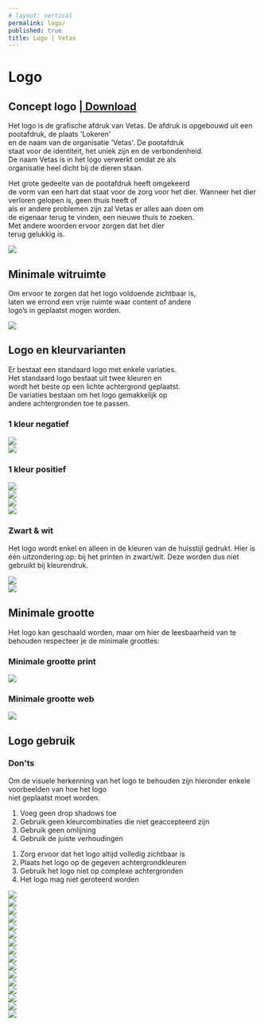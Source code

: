 ```yaml
---
# layout: vertical
permalink: logo/
published: true
title: Logo | Vetas
---
```

<!-- <div class="balk_title hallo">Hallo</div> -->



<h1>Logo</h1>


<h2 id="concept-logo" class="first-al">Concept logo <a class="download" href="https://drive.google.com/uc?export=download&id=1cR-dZaHiqWfR4r031rxb8231Oeh5_eyc">| Download</a></h2>

<div class="row">
    <div class="col-6">
<p class="logo_p">Het logo is de grafische afdruk van Vetas. De afdruk is opgebouwd uit een pootafdruk, de plaats 'Lokeren' <br>en de naam van de organisatie 'Vetas'. De pootafdruk <br>staat voor de identiteit, het uniek zijn en de verbondenheid. <br>De naam Vetas is in het logo verwerkt omdat ze als <br>organisatie heel dicht bij de dieren staan. </p>
    </div>
    <div class="col-6 logo_p2">
<p class="logo_p">Het grote gedeelte van de pootafdruk heeft omgekeerd <br>de vorm van een hart dat staat voor de zorg voor het dier. Wanneer het dier verloren gelopen is, geen thuis heeft of <br>als er andere problemen zijn zal Vetas er alles aan doen om <br>de eigenaar terug te vinden, een nieuwe thuis te zoeken. <br>Met andere woorden ervoor zorgen dat het dier <br>terug gelukkig is. </p>
    </div>
</div>

<div class="row">
    <div class="col-12">
        <img class="concept_afb" src="{{ '/images/logo/logo_max.png' | relative_url }} ">
    </div>
</div>

## Minimale witruimte
    
<p class="logo_p col-6">Om ervoor te zorgen dat het logo voldoende zichtbaar is, <br>laten we errond een vrije ruimte waar content of andere <br>logo’s in geplaatst mogen worden.  </p>


<div class="row">
    <div class="col-12">
        <img class="logo_max" src="{{ '/images/logo/logo_max.png' | relative_url }} ">
    </div>
</div>

## Logo en kleurvarianten

<p class="logo_p col-6">Er bestaat een standaard logo met enkele variaties. <br>Het standaard logo bestaat uit twee kleuren en <br>wordt het beste op een lichte achtergrond geplaatst. <br>De variaties bestaan om het logo gemakkelijk op <br>andere achtergronden toe te passen.</p>

<!--NEGATIEF-->
<h3 class="negatief"> 1 kleur negatief</h3>

<div class="row bottom">
    <div class="col-6">
        <img class="logo_variaties" src="{{ '/images/logo/logo_4.png' | relative_url }} ">
    </div>
    <div class="col-6">
        <img class="logo_variaties var5" src="{{ '/images/logo/logo_5.png' | relative_url }} ">
    </div>
</div>



<!--POSITIEF-->
<div class="positief">
<h3> 1 kleur positief</h3>


<div class="row">
    <div class="col-6">
        <img class="logo_variaties" src="{{ '/images/logo/logo_6.png' | relative_url }} ">
    </div>
    <div class="col-6">
        <img class="logo_variaties var" src="{{ '/images/logo/logo_1.png' | relative_url }} ">
    </div>
</div>
<div class="row bottom">
    <div class="col-6">
        <img class="logo_variaties var_top" src="{{ '/images/logo/logo_2.png' | relative_url }} ">
    </div>
    <div class="col-6">
        <img class="logo_variaties var var_top" src="{{ '/images/logo/logo_7.png' | relative_url }} ">
    </div>
</div>
</div>

<!--ZW-->
<h3 class="negatief zw"> Zwart & wit</h3>

<p class="col-6 logo_p">Het logo wordt enkel en alleen in de kleuren van de huisstijl gedrukt. Hier is één uitzondering op: bij het printen in zwart/wit. Deze worden dus niet gebruikt bij kleurendruk. </p>

<div class="row bottom">
    <div class="col-6">
        <img class="logo_variaties" src="{{ '/images/logo/logo_zwart_positief.png' | relative_url }} ">
    </div>
    <div class="col-6">
        <img class="logo_variaties var5" src="{{ '/images/logo/logo_zwart_negatief.png' | relative_url }} ">
    </div>
</div>

## Minimale grootte

<p class="logo_p col-6"> Het logo kan geschaald worden, maar om hier de leesbaarheid van te behouden respecteer je de minimale groottes: </p>

<div class="row box_mingr">
    <div class="col-6 center_gr">
        <h3 class="h_gr">Minimale grootte print</h3>
        <img class="logo_mm" src="{{ '/images/logo/logo_mm.png' | relative_url }} ">
    </div>
    <div class="col-6 center_gr">
        <h3 class="h_gr2">Minimale grootte web</h3>
        <img class="logo_px" src="{{ '/images/logo/logo_px.png' | relative_url }} ">
    </div>
</div>

## Logo gebruik

### Don'ts

<p class="p_dont col-6 logo_p"> Om de visuele herkenning van het logo te behouden 
zijn hieronder enkele voorbeelden van hoe het logo <br>niet geplaatst moet worden.</p>

<div class="row lijst_dont">
    <div class="col-6">
        <ol>
            <li>Voeg geen drop shadows toe</li>
            <li>Gebruik geen kleurcombinaties die niet geaccepteerd zijn</li>
            <li>Gebruik geen omlijning</li>
            <li>Gebruik de juiste verhoudingen</li>
        </ol>
    </div>
    <div class="col-6">
        <ol>
            <li>Zorg ervoor dat het logo altijd volledig zichtbaar is</li>
            <li>Plaats het logo op de gegeven achtergrondkleuren</li>
            <li>Gebruik het logo niet op complexe achtergronden</li>
            <li>Het logo mag niet geroteerd worden</li>
        </ol>
    </div>
    
</div> 





<div class="row">
    <div class="col-3">
        <img class="logo_dont" src="{{ '/images/logo/logo_dont1.png' | relative_url }} ">
        <div class="k_1">
            <img class="kruis" src="{{ '/images/logo/logo_kruis.png' | relative_url }} ">
        </div>
    </div>
    <div class="col-3">
        <img class="logo_dont" src="{{ '/images/logo/logo_dont6.png' | relative_url }} ">
        <div class="k_1">
            <img class="kruis" src="{{ '/images/logo/logo_kruis.png' | relative_url }} ">
        </div>
    </div>
    <div class="col-3">
        <img class="logo_dont" src="{{ '/images/logo/logo_dont3.png' | relative_url }} ">
        <div class="k_1">
            <img class="kruis" src="{{ '/images/logo/logo_kruis.png' | relative_url }} ">
        </div>
    </div>
    <div class="col-3">
        <img class="logo_dont" src="{{ '/images/logo/logo_dont4.png' | relative_url }} ">
        <div class="k_1">
            <img class="kruis" src="{{ '/images/logo/logo_kruis.png' | relative_url }} ">
        </div>
    </div>  
</div>



<div class="row kruis_top">
    <div class="col-3">
        <img class="logo_dont" src="{{ '/images/logo/logo_dont5.png' | relative_url }} ">
        <div class="k_1">
            <img class="kruis" src="{{ '/images/logo/logo_kruis.png' | relative_url }} ">
        </div>
    </div>
    <div class="col-3">
        <img class="logo_dont" src="{{ '/images/logo/logo_dont2.png' | relative_url }} ">
        <div class="k_1">
            <img class="kruis" src="{{ '/images/logo/logo_kruis.png' | relative_url }} ">
        </div>
    </div>
    <div class="col-3">
        <img class="logo_dont" src="{{ '/images/logo/logo_dont7.png' | relative_url }} ">
        <div class="k_1">
            <img class="kruis" src="{{ '/images/logo/logo_kruis.png' | relative_url }} ">
        </div>
    </div>
    <div class="col-3">
        <img class="logo_dont" src="{{ '/images/logo/logo_dont8.png' | relative_url }} ">
        <div class="k_1">
            <img class="kruis" src="{{ '/images/logo/logo_kruis.png' | relative_url }} ">
        </div>
    </div>  
</div>


